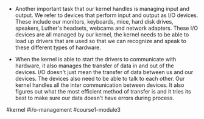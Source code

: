 - Another important task that our kernel handles is managing input and output. We refer to devices that perform input and output as I/O devices. These include our monitors, keyboards, mice, hard disk drives, speakers, Luther's headsets, webcams and network adapters. These I/O devices are all managed by our kernel, the kernel needs to be able to load up drivers that are used so that we can recognize and speak to these different types of hardware.

- When the kernel is able to start the drivers to communicate with hardware, it also manages the transfer of data in and out of the devices. I/O doesn't just mean the transfer of data between us and our devices. The devices also need to be able to talk to each other. Our kernel handles all the inter communication between devices. It also figures out what the most efficient method of transfer is and it tries its best to make sure our data doesn't have errors during process.

#kernel #i/o-management #course1-module3 